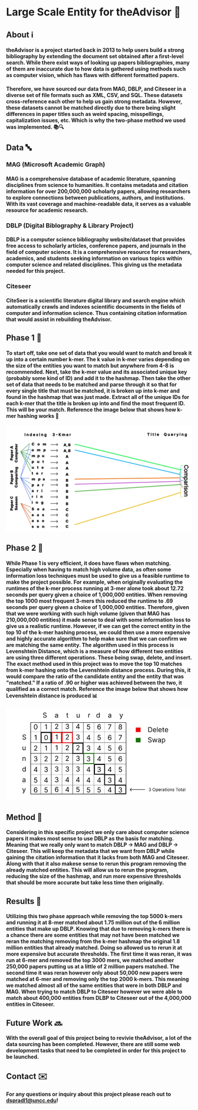 # Large Scale Entity for theAdvisor 📘

## About ℹ️
#### theAdvisor is a project started back in 2013 to help users build a strong bibliography by extending the document set obtained after a first-level search. While there exist ways of looking up papers bibliographies, many of them are inaccurate due to how data is gathered using methods such as computer vision, which has flaws with different formatted papers. 

#### Therefore, we have sourced our data from MAG, DBLP, and Citeseer in a diverse set of file formats such as XML, CSV, and SQL. These datasets cross-reference each other to help us gain strong metadata. However, these datasets cannot be matched directly due to there being slight differences in paper titles such as weird spacing, misspellings, capitalization issues, etc. Which is why the two-phase method we used was implemented. 📚🔍

## Data 🔤
### MAG (Microsoft Academic Graph)
#### MAG is a comprehensive database of academic literature, spanning disciplines from science to humanities. It contains metadata and citation information for over 200,000,000 scholarly papers, allowing researchers to explore connections between publications, authors, and institutions. With its vast coverage and machine-readable data, it serves as a valuable resource for academic research. 

### DBLP (Digital Biblography & Library Project)
#### DBLP is a computer science bibliography website/dataset that provides free access to scholarly articles, conference papers, and journals in the field of computer science. It is a comprehensive resource for researchers, academics, and students seeking information on various topics within computer science and related disciplines. This giving us the metadata needed for this project.

### Citeseer
#### CiteSeer is a scientific literature digital library and search engine which automatically crawls and indexes scientific documents in the fields of computer and information science. Thus containing citation information that would assist in rebuilding theAdvisor.

## Phase 1 🔄
#### To start off, take one set of data that you would want to match and break it up into a certain number k-mer. The k value in k-mer varies depending on the size of the entities you want to match but anywhere from 4-8 is recommended. Next, take the k-mer value and its associated unique key (probably some kind of ID) and add it to the hashmap. Then take the other set of data that needs to be matched and parse through it so that for every single title that must be matched, it is broken up into k-mer and found in the hashmap that was just made. Extract all of the unique IDs for each k-mer that the title is broken up into and find the most frequent ID. This will be your match. **Reference the image below that shows how k-mer hashing works** 📝

![alt text](https://github.com/dsprad99/LargeScaleEntityMatchingForTheAdvisor/blob/main/img/kmer_image.jpeg)

## Phase 2 🔄
#### While Phase 1 is very efficient, it does have flaws when matching. Especially when having to match high volume data, as often some information loss techniques must be used to give us a feasible runtime to make the project possible. For example, when originally evaluating the runtimes of the k-mer process running at 3-mer alone took about 12.72 seconds per query given a choice of 1,000,000 entities. When removing the top 1000 most frequent 3-mers this reduced the runtime to .69 seconds per query given a choice of 1,000,000 entities. Therefore, given that we were working with such high volume (given that MAG has 210,000,000 entities) it made sense to deal with some information loss to give us a realistic runtime. However, if we can get the correct entity in the top 10 of the k-mer hashing process, we could then use a more expensive and highly accurate algorithm to help make sure that we can confirm we are matching the same entity. The algorithm used in this process is Levenshtein Distance, which is a measure of how different two entities are using three different operations. These being swap, delete, and insert. The exact method used in this project was to move the top 10 matches from k-mer hashing onto the Levenshtein distance process. During this, it would compare the ratio of the candidate entity and the entity that was "matched." If a ratio of .90 or higher was achieved between the two, it qualified as a correct match. **Reference the image below that shows how Levenshtein distance is produced** 📊

![alt text](https://github.com/dsprad99/LargeScaleEntityMatchingForTheAdvisor/blob/main/img/levenshtein_image.jpeg)

## Method 🧠
#### Considering in this specific project we only care about computer science papers it makes most sense to use DBLP as the basis for matching. Meaning that we really only want to match DBLP -> MAG and DBLP -> Citeseer. This will keep the metadata that we want from DBLP while gaining the citation information that it lacks from both MAG and Citeseer. Along with that it also makese sense to rerun this program removing the already matched entities. This will allow us to rerun the program, reducing the size of the hashmap, and run more expensive thresholds that should be more accurate but take less time then originally. 

## Results 📖	
#### Utilizing this two phase approach while removing the top 5000 k-mers and running it at 8-mer matched about 1.75 million out of the 6 million entities that make up DBLP. Knowing that due to removing k-mers there is a chance there are some entities that may not have been matched we reran the matching removing from the k-mer hashmap the original 1.8 million entities that already matched. Doing so allowed us to rerun it at more expensive but accurate thresholds. The first time it was reran, it was run at 6-mer and removed the top 3000 mers, we matched another 250,000 papers putting us at a little of 2 million papers matched. The second time it was reran however only about 50,000 new papers were matched at 6-mer and removing only the top 2000 k-mers. This meaning we matched almost all of the same entities that were in both DBLP and MAG. When trying to match DBLP to Citeseer however we were able to match about 400,000 entities from DLBP to Citeseer out of the 4,000,000 entities in Citeseer.

## Future Work 🔜
#### With the overall goal of this project being to revivie theAdvisor, a lot of the data sourcing has been completed. However, there are still some web development tasks that need to be completed in order for this project to be launched.

## Contact ✉️
#### For any questions or inquiry about this project please reach out to dspradl1@uncc.edu!
